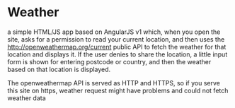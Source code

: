 # Weather
a simple HTML/JS app based on AngularJS v1 which, when you open the site, asks for a permission to read your current location, and then uses the http://openweathermap.org/current public API to fetch the weather for that location and displays it.
If the user denies to share the location, a little input form is shown for entering postcode or country, and then the weather based on that location is displayed.

The openweathermap API is served as HTTP and HTTPS, so if you serve this site on https, weather request might have problems and could not fetch weather data